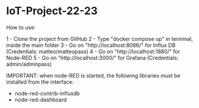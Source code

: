 # IoT-Project-22-23
 
How to use:

1 - Clone the project from GitHub
2 - Type "docker compose up" in terminal, inside the main folder
3 - Go on "http://localhost:8086/" for Influx DB (Credentials: matteo/matteopass)
4 - Go on "http://localhost:1880/" for Node-RED
5 - Go on "http://localhost:3000/" for Grafana (Credentials: admin/adminpass)

IMPORTANT: when node-RED is started, the following libraries must be installed from the interface:
- node-red-contrib-influxdb
- node-red-dashboard
